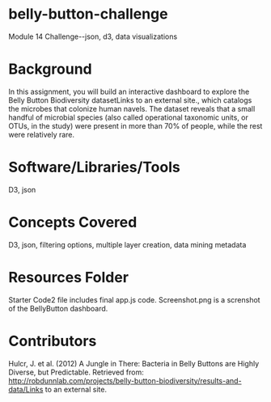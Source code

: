 # belly-button-challenge
Module 14 Challenge--json, d3, data visualizations

# Background
In this assignment, you will build an interactive dashboard to explore the Belly Button Biodiversity datasetLinks to an external site., which catalogs the microbes that colonize human navels.
The dataset reveals that a small handful of microbial species (also called operational taxonomic units, or OTUs, in the study) were present in more than 70% of people, while the rest were relatively rare.

# Software/Libraries/Tools
D3, json
# Concepts Covered
D3, json, filtering options, multiple layer creation, data mining metadata

# Resources Folder
Starter Code2 file includes final app.js code. Screenshot.png is a screnshot of the BellyButton dashboard. 

# Contributors
Hulcr, J. et al. (2012) A Jungle in There: Bacteria in Belly Buttons are Highly Diverse, but Predictable. Retrieved from: http://robdunnlab.com/projects/belly-button-biodiversity/results-and-data/Links to an external site.
